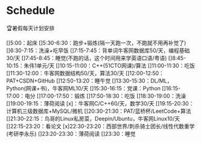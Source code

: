 # Schedule
:trophy:暑假每天计划安排  

[]5:00：起床
[]5:30-6:30：跑步+锻炼(隔一天跑一次，不跑就不用再补觉了)
[]6:30-7:15：洗澡+吃早饭
[]7:15-7:45：背单词牛客网数据库50/天，编程基础30/天
[]7:45-8:45：睡觉(不跑的话，这个时间用来学英语口语/粤语)
[]8:45-10:15：朱伟1单元/天
[]10:15-11:00：C++(51CTO网课)/算法
[]11:00-11:30：吃饭
[]11:30-12:00：牛客网数据结构50/天，算法30/天
[]12:00-12:50：PAT+CSDN+GitHub
[]12:50-13:20：睡午觉
[]13:30-15:30：DL/ML，Python(网课+书)，牛客网ML10/天
[]15:30-16:15：党课：Python
[]16:15-17:00：电分
[]17:00-17:50：锻炼
[]17:50-18:30：吃饭
[]18:30-19:00：洗澡
[]19:00-19:15：薄荷阅读
[x]：牛客网C/C++60/天，数学30/天
[]19:15-20:30：计算机三级数据库+MySQL/微机
[]20:30-21:30：PAT/蓝桥杯/LeetCode+算法
[]21:30-22:15：鸟哥的Linux私房菜，Deepin/Ubuntu，牛客网Linux10/天
[]22:15-23:20：看论文
[x]22:30-23:20：西部世界/刺杀骑士团长/线性代数重学(考研李永乐)
[]23:20-23:30：薄荷阅读
[]23:30：睡觉
